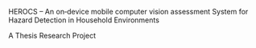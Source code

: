 HEROCS – An on‐device mobile computer vision assessment System for Hazard Detection in Household Environments

A Thesis Research Project
